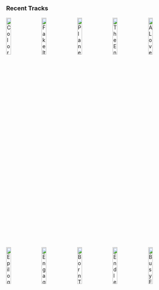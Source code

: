 ### Recent Tracks
[<img src='https://lastfm.freetls.fastly.net/i/u/300x300/fd33f53be89beee18e4cf6e39c88a3db.png' width='16%' height='16%' alt='Colors'>](https://www.last.fm/music/the%2bknocks/_/colors)&nbsp;&nbsp;&nbsp;&nbsp;[<img src='https://lastfm.freetls.fastly.net/i/u/300x300/eef801ee78318d8d8cdbc7b56381b94e.png' width='16%' height='16%' alt='Fake It Til You Make It'>](https://www.last.fm/music/dreamers/_/fake%2bit%2btil%2byou%2bmake%2bit)&nbsp;&nbsp;&nbsp;&nbsp;[<img src='https://lastfm.freetls.fastly.net/i/u/300x300/93abb8f8430d1ec2d9dd136660a8c636.png' width='16%' height='16%' alt='Planetarium'>](https://www.last.fm/music/justin%2bhurwitz/_/planetarium)&nbsp;&nbsp;&nbsp;&nbsp;[<img src='https://lastfm.freetls.fastly.net/i/u/300x300/93abb8f8430d1ec2d9dd136660a8c636.png' width='16%' height='16%' alt='The End'>](https://www.last.fm/music/justin%2bhurwitz/_/the%2bend)&nbsp;&nbsp;&nbsp;&nbsp;[<img src='https://lastfm.freetls.fastly.net/i/u/300x300/98ff38558bd60c0a71967ab5940a5f27.png' width='16%' height='16%' alt='A Lovely Night'>](https://www.last.fm/music/ryan%2bgosling/_/a%2blovely%2bnight)&nbsp;&nbsp;&nbsp;&nbsp;<br>[<img src='https://lastfm.freetls.fastly.net/i/u/300x300/93abb8f8430d1ec2d9dd136660a8c636.png' width='16%' height='16%' alt='Epilogue'>](https://www.last.fm/music/justin%2bhurwitz/_/epilogue)&nbsp;&nbsp;&nbsp;&nbsp;[<img src='https://lastfm.freetls.fastly.net/i/u/300x300/93abb8f8430d1ec2d9dd136660a8c636.png' width='16%' height='16%' alt='Engagement Party'>](https://www.last.fm/music/justin%2bhurwitz/_/engagement%2bparty)&nbsp;&nbsp;&nbsp;&nbsp;[<img src='https://lastfm.freetls.fastly.net/i/u/300x300/95808d3de95adfd06c64e241eeaebcd7.png' width='16%' height='16%' alt='Born To Be Yours'>](https://www.last.fm/music/kygo/_/born%2bto%2bbe%2byours)&nbsp;&nbsp;&nbsp;&nbsp;[<img src='https://lastfm.freetls.fastly.net/i/u/300x300/0dce5439af27c4e83bf86c2a03a745bd.png' width='16%' height='16%' alt='Endless Summer'>](https://www.last.fm/music/grizfolk/_/endless%2bsummer)&nbsp;&nbsp;&nbsp;&nbsp;[<img src='https://lastfm.freetls.fastly.net/i/u/300x300/be96a997b4e645bec5da9807c1409759.png' width='16%' height='16%' alt='Busy Earnin'>](https://www.last.fm/music/jungle/_/busy%2bearnin%2527)&nbsp;&nbsp;&nbsp;&nbsp;<br>